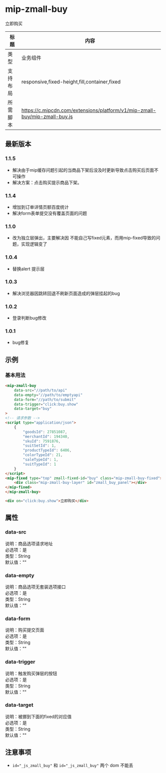 # mip-zmall-buy

立即购买

标题|内容
----|----
类型|业务组件
支持布局|responsive,fixed-height,fill,container,fixed
所需脚本|https://c.mipcdn.com/extensions/platform/v1/mip-zmall-buy/mip-zmall-buy.js

## 最新版本

### 1.1.5

- 解决由于mip缓存问题引起的当商品下架后没及时更新导致点击购买后页面不可操作
- 解决方案：点击购买提示商品下架。

### 1.1.4

- 增加到订单详情页额百度统计
- 解决form表单提交没有覆盖页面的问题

### 1.1.0

- 改为独立层弹出，主要解决因 不能自己写fixed元素，而用mip-fixed导致的问题，实现逻辑变了

### 1.0.4

- 替换alert 提示层

### 1.0.3

- 解决浏览器因跳转回退不刷新页面造成的弹层挂起的bug

### 1.0.2

- 登录判断bug修改

### 1.0.1

- bug修复

## 示例

### 基本用法
```html
<mip-zmall-buy
	data-src="//path/to/api"
	data-empty="//path/to/emptyapi"
	data-form="//path/to/submit"
	data-trigger="click:buy.show"
    data-target="buy"
>
<!-- 请求参数 -->
<script type="application/json">
	{
		"goodsId": 27851087,
		"merchantId": 194340,
		"skuId": 7591876,
		"suitSetId": 1,
		"productTypeId": 6406,
		"colorTypeId": 21,
		"saleTypeId": 1,
		"suitTypeId": 1
	}
</script>
<mip-fixed type="top" zmall-fixed-id="buy" class="mip-zmall-buy-fixed">
    <div class="mip-zmall-buy-layer" id="zmall_buy_panel"></div>
</mip-fixed>
</mip-zmall-buy>

<div on="click:buy.show">立即购买</div>

```

## 属性

### data-src

说明：商品选项请求地址        
必选项：是       
类型：String      
默认值：""         

### data-empty

说明：商品选项无套装选项接口         
必选项：是         
类型：String          
默认值：""  

### data-form    

说明：购买提交页面         
必选项：是         
类型：String          
默认值：""    

### data-trigger

说明：触发购买弹层的按钮         
必选项：是         
类型：String          
默认值：""   

### data-target

说明：被挪到下面的fixed的对应值             
必选项：是         
类型：String          
默认值：""   

## 注意事项

- `id="_js_zmall_buy"` 和 `id="_js_zmall_buy"` 两个 dom 不能丢
